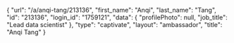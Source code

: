 {
    "url": "\/a\/anqi-tang\/213136",
    "first_name": "Anqi",
    "last_name": "Tang",
    "id": "213136",
    "login_id": "1759121",
    "data": {
        "profilePhoto": null,
        "job_title": "Lead data scientist"
    },
    "type": "captivate",
    "layout": "ambassador",
    "title": "Anqi Tang"
}